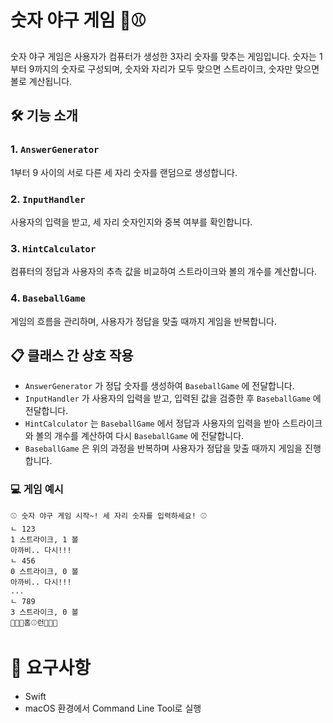 # 숫자 야구 게임 🎲⚾️

숫자 야구 게임은 사용자가 컴퓨터가 생성한 3자리 숫자를 맞추는 게임입니다. 숫자는 1부터 9까지의 숫자로 구성되며, 숫자와 자리가 모두 맞으면 스트라이크, 숫자만 맞으면 볼로 계산됩니다.


## 🛠️ 기능 소개

### 1. `AnswerGenerator`
1부터 9 사이의 서로 다른 세 자리 숫자를 랜덤으로 생성합니다.

### 2. `InputHandler`
사용자의 입력을 받고, 세 자리 숫자인지와 중복 여부를 확인합니다.

### 3. `HintCalculator`
컴퓨터의 정답과 사용자의 추측 값을 비교하여 스트라이크와 볼의 개수를 계산합니다.

### 4. `BaseballGame`
게임의 흐름을 관리하며, 사용자가 정답을 맞출 때까지 게임을 반복합니다.


## 📋 클래스 간 상호 작용

- `AnswerGenerator` 가 정답 숫자를 생성하여 `BaseballGame` 에 전달합니다.
- `InputHandler` 가 사용자의 입력을 받고, 입력된 값을 검증한 후 `BaseballGame` 에 전달합니다.
- `HintCalculator` 는 `BaseballGame` 에서 정답과 사용자의 입력을 받아 스트라이크와 볼의 개수를 계산하여 다시 `BaseballGame` 에 전달합니다.
- `BaseballGame` 은 위의 과정을 반복하며 사용자가 정답을 맞출 때까지 게임을 진행합니다.

### 💻 게임 예시

```
⚾️ 숫자 야구 게임 시작~! 세 자리 숫자를 입력하세요! ⚾️
ㄴ 123
1 스트라이크, 1 볼
아까비.. 다시!!!
ㄴ 456
0 스트라이크, 0 볼
아까비.. 다시!!!
...
ㄴ 789
3 스트라이크, 0 볼
🎉🎉🧢홈⚾️런🧢🎉🎉

```

# 📌 요구사항
- Swift
- macOS 환경에서 Command Line Tool로 실행
